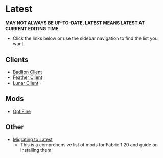 # Latest

**MAY NOT ALWAYS BE UP-TO-DATE, LATEST MEANS LATEST AT CURRENT EDITING TIME**

- Click the links below or use the sidebar navigation to find the list you want.

## Clients

- [Badlion Client](https://microcontrollersdev.github.io/Alternatives/latest/badlion_client)
- [Feather Client](https://microcontrollersdev.github.io/Alternatives/latest/feather_client)
- [Lunar Client](https://microcontrollersdev.github.io/Alternatives/latest/lunar_client)

## Mods

- [OptiFine](https://microcontrollersdev.github.io/Alternatives/latest/optifine)

## Other

- [Migrating to Latest](https://microcontrollersdev.github.io/Alternatives/latest/migrating)
    - This is a comprehensive list of mods for Fabric 1.20 and guide on installing them
